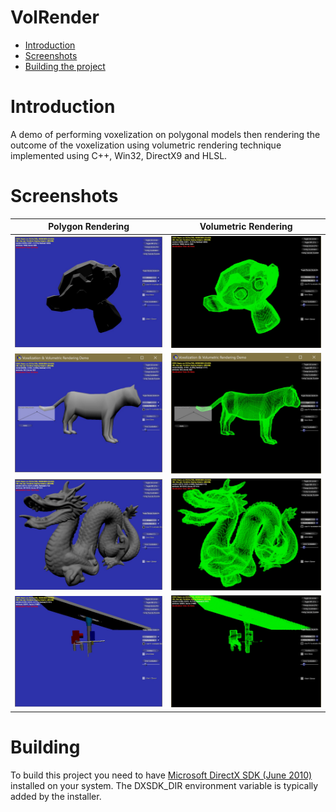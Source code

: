 # VolRender


- [Introduction](#introduction)
- [Screenshots](#screenshots)
- [Building the project](#building)

# Introduction
A demo of performing voxelization on polygonal models then rendering the outcome of the voxelization using volumetric rendering technique implemented using C++, Win32, DirectX9 and HLSL.

# Screenshots
Polygon Rendering				|  Volumetric Rendering
:------------------------------:|:------------------------------:
![](./misc/Monkey-Polygon.jpg)  |![](./misc/Monkey-Volumetric.jpg)
![](./misc/Tiger-Polygon.jpg)   |![](./misc/Tiger-Volumetric.jpg)
![](./misc/StanfordDragon-Polygon.jpg)  |![](./misc/StanfordDragon-Volumetric.jpg)
![](./misc/Valve-Polygon.jpg)  |![](./misc/Valve-Volumetric.jpg)


# Building
To build this project you need to have [Microsoft DirectX SDK (June 2010)](https://www.microsoft.com/en-us/download/details.aspx?id=6812) installed on your system. The DXSDK_DIR environment variable is typically added by the installer.



